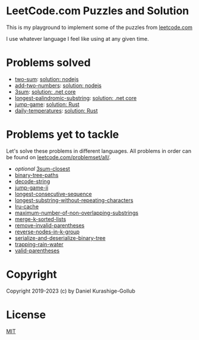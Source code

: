 # LeetCode.com Puzzles and Solution

This is my playground to implement some of the puzzles from [leetcode.com](https://leetcode.com/problemset/all/)

I use whatever language I feel like using at any given time.

# Problems solved

* [two-sum](https://leetcode.com/problems/two-sum/): [solution: nodejs](./0001-two-sum/)
* [add-two-numbers](https://leetcode.com/problems/add-two-numbers/): [solution: nodejs](./0002-add-two-numbers/)
* [3sum](https://leetcode.com/problems/3sum/): [solution: .net core](./0015-3sum/)
* [longest-palindromic-substring](https://leetcode.com/problems/longest-palindromic-substring/): [solution: .net core](./0005-longest-palindromic-substring/)
* [jump-game](https://leetcode.com/problems/jump-game/): [solution: Rust](./0055-jump-game/)
* [daily-temperatures](https://leetcode.com/problems/daily-temperatures/): [solution: Rust](./0739-daily-temperatures/)

# Problems yet to tackle

Let's solve these problems in different languages. All problems in order can be found on [leetcode.com/problemset/all/](https://leetcode.com/problemset/all/).

* _optional_ [3sum-closest](https://leetcode.com/problems/3sum-closest/)
* [binary-tree-paths](https://leetcode.com/problems/binary-tree-paths/)
* [decode-string](https://leetcode.com/problems/decode-string/)
* [jump-game-ii](https://leetcode.com/problems/jump-game-ii/)
* [longest-consecutive-sequence](https://leetcode.com/problems/longest-consecutive-sequence/)
* [longest-substring-without-repeating-characters](https://leetcode.com/problems/longest-substring-without-repeating-characters/)
* [lru-cache](https://leetcode.com/problems/lru-cache/)
* [maximum-number-of-non-overlapping-substrings](https://leetcode.com/problems/maximum-number-of-non-overlapping-substrings/)
* [merge-k-sorted-lists](https://leetcode.com/problems/merge-k-sorted-lists/)
* [remove-invalid-parentheses](https://leetcode.com/problems/remove-invalid-parentheses/)
* [reverse-nodes-in-k-group](https://leetcode.com/problems/reverse-nodes-in-k-group/)
* [serialize-and-deserialize-binary-tree](https://leetcode.com/problems/serialize-and-deserialize-binary-tree/)
* [trapping-rain-water](https://leetcode.com/problems/trapping-rain-water/)
* [valid-parentheses](https://leetcode.com/problems/valid-parentheses/)


# Copyright

Copyright 2019-2023 (c) by Daniel Kurashige-Gollub

# License

[MIT](license.md)
